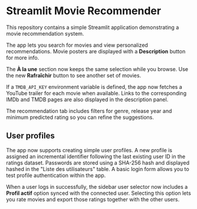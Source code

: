 # Streamlit Movie Recommender

This repository contains a simple Streamlit application demonstrating a movie recommendation system.

The app lets you search for movies and view personalized recommendations. Movie posters are displayed with a **Description** button for more info.

The **À la une** section now keeps the same selection while you browse. Use the new **Rafraîchir** button to see another set of movies.

If a `TMDB_API_KEY` environment variable is defined, the app now fetches a
YouTube trailer for each movie when available. Links to the corresponding IMDb
and TMDB pages are also displayed in the description panel.

The recommendation tab includes filters for genre, release year and minimum
predicted rating so you can refine the suggestions.

## User profiles

The app now supports creating simple user profiles. A new profile is assigned
an incremental identifier following the last existing user ID in the ratings
dataset. Passwords are stored using a SHA-256 hash and displayed hashed in the
"Liste des utilisateurs" table. A basic login form allows you to test profile
authentication within the app.


When a user logs in successfully, the sidebar user selector now includes a
**Profil actif** option synced with the connected user. Selecting this option
lets you rate movies and export those ratings together with the other users.
